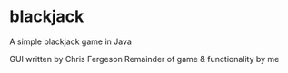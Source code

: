 # blackjack
A simple blackjack game in Java

GUI written by Chris Fergeson
Remainder of game & functionality by me
